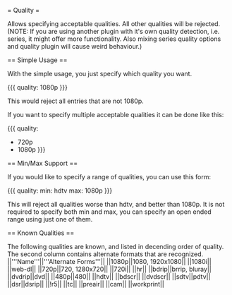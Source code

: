 = Quality =

Allows specifying acceptable qualities. All other qualities will be rejected. (NOTE: If you are using another plugin with it's own quality detection, i.e. series, it might offer more functionality. Also mixing series quality options and quality plugin will cause weird behaviour.)

== Simple Usage ==

With the simple usage, you just specify which quality you want.

{{{
quality: 1080p
}}}

This would reject all entries that are not 1080p.

If you want to specify multiple acceptable qualities it can be done like this:

{{{
quality:
  - 720p
  - 1080p
}}}

== Min/Max Support ==

If you would like to specify a range of qualities, you can use this form:

{{{
quality:
  min: hdtv
  max: 1080p
}}}

This will reject all qualities worse than hdtv, and better than 1080p. It is not required to specify both min and max, you can specify an open ended range using just one of them.

== Known Qualities ==

The following qualities are known, and listed in decending order of quality. The second column contains alternate formats that are recognized.
 ||'''Name'''||'''Alternate Forms'''||
 ||1080p||1080, 1920x1080||
 ||1080i||
 ||web-dl||
 ||720p||720, 1280x720||
 ||720i||
 ||hr||
 ||bdrip||brrip, bluray||
 ||dvdrip||dvd||
 ||480p||480||
 ||hdtv||
 ||bdscr||
 ||dvdscr||
 ||sdtv||pdtv||
 ||dsr||dsrip||
 ||!r5||
 ||tc||
 ||preair||
 ||cam||
 ||workprint||